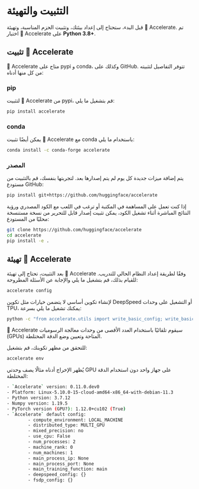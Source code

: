 # التثبيت والتهيئة

قبل البدء، ستحتاج إلى إعداد بيئتك، وتثبيت الحزم المناسبة، وتهيئة 🤗 Accelerate. تم اختبار 🤗 Accelerate على **Python 3.8+**.

## تثبيت 🤗 Accelerate

🤗 Accelerate متاح على pypi و conda، وكذلك على GitHub. تتوفر التفاصيل لتثبيته من كل منها أدناه:

### pip

لتثبيت 🤗 Accelerate من pypi، قم بتشغيل ما يلي:

```bash
pip install accelerate
```

### conda

يمكن أيضًا تثبيت 🤗 Accelerate مع conda باستخدام ما يلي:

```bash
conda install -c conda-forge accelerate
```

### المصدر

يتم إضافة ميزات جديدة كل يوم لم يتم إصدارها بعد. لتجربتها بنفسك، قم بالتثبيت من مستودع GitHub:

```bash
pip install git+https://github.com/huggingface/accelerate
```

إذا كنت تعمل على المساهمة في المكتبة أو ترغب في اللعب مع الكود المصدري ورؤية النتائج المباشرة أثناء تشغيل الكود، يمكن تثبيت إصدار قابل للتحرير من نسخة مستنسخة محليًا من المستودع:

```bash
git clone https://github.com/huggingface/accelerate
cd accelerate
pip install -e .
```

## تهيئة 🤗 Accelerate

بعد التثبيت، تحتاج إلى تهيئة 🤗 Accelerate وفقًا لطريقة إعداد النظام الحالي للتدريب. للقيام بذلك، قم بتشغيل ما يلي والإجابة عن الأسئلة المطروحة:

```bash
accelerate config
```

لإنشاء تكوين أساسي لا يتضمن خيارات مثل تكوين DeepSpeed أو التشغيل على وحدات TPU، يمكنك تشغيل ما يلي بسرعة:

```bash
python -c "from accelerate.utils import write_basic_config; write_basic_config(mixed_precision='fp16')"
```

🤗 Accelerate سيقوم تلقائيًا باستخدام العدد الأقصى من وحدات معالجة الرسوميات (GPUs) المتاحة وتعيين وضع الدقة المختلطة.

للتحقق من مظهر تكوينك، قم بتشغيل:

```bash
accelerate env
```

يُظهر الإخراج أدناه مثالًا يصف وحدتي GPU على جهاز واحد دون استخدام الدقة المختلطة:

```bash
- `Accelerate` version: 0.11.0.dev0
- Platform: Linux-5.10.0-15-cloud-amd64-x86_64-with-debian-11.3
- Python version: 3.7.12
- Numpy version: 1.19.5
- PyTorch version (GPU?): 1.12.0+cu102 (True)
- `Accelerate` default config:
        - compute_environment: LOCAL_MACHINE
        - distributed_type: MULTI_GPU
        - mixed_precision: no
        - use_cpu: False
        - num_processes: 2
        - machine_rank: 0
        - num_machines: 1
        - main_process_ip: None
        - main_process_port: None
        - main_training_function: main
        - deepspeed_config: {}
        - fsdp_config: {}
```

